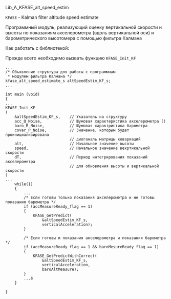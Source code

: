 Lib_A_KFASE_alt_speed_estim

`KFASE` - Kalman filter altitude speed estimate

Программный модуль, реализующий оценку вертикальной скорости и высоты по показаниям акселерометра (вдоль вертикальной оси) и барометрического высотомера с помощью фильтра Калмана

Как работать с библиотекой:

Прежде всего необходимо вызвать функцию `KFASE_Init_KF`


	...
	/* Объявление структуры для работы с программным 
	 * модулем фильтра Калмана */
	kfase_alt_speed_estimate_s altSpeedEstim_KF_s;
	...
	
	int main (void)
	{
	...
	KFASE_Init_KF
	(
		&altSpeedEstim_KF_s,	// Указатель на структуру
		acc_Q_Noise,			// Шумовая характеристика акселерометра ()
		baro_R_Noise,			// Шумовая характристика барометра
		covar_P_Noise,			// Значение, которым будет проинициализирована 
								// диоганаль матрицы ковариаций
		alt,					// Начальное значение высоты
		speed,					// Начальное значение векртикальной скорости
		dT,						// Период интегрирования показаний акселерометра 
								// для обновления высоты и вертикальной скорости
	)
	...
		while(1)
		{
			...
			/* Если готовы только показания акселерометра и не готовы показания барометра */
			if (accMeasureReady_flag == 1)
			{
				KFASE_GetPredict(
					&altSpeedEstim_KF_s, 
					verticalAcceleration);
			}

			/* Если готовы и показания акселерометра и показания барометра */
			if (accMeasureReady_flag == 1 && baroMesureReady_flag == 1)
			{
				KFASE_GetPredictWithCorrect(
					&altSpeedEstim_KF_s, 
					verticalAcceleration, 
					baroAltMeasure);
			}
			...ё
		}
	
	}